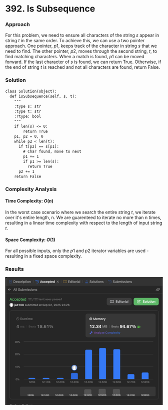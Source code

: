 # 392. Is Subsequence

### Approach
For this problem, we need to ensure all characters of the string $s$ appear in string $t$ in the same order. To achieve this, we can use a two pointer approach. One pointer, $p1$, keeps track of the character in string $s$ that we need to find. The other pointer, $p2$, moves through the second string, $t$, to find matching characters. When a match is found, $p1$ can be moved forward. If the last character of $s$ is found, we can return True. Otherwise, if the end of string $t$ is reached and not all characters are found, return False.

### Solution
```
class Solution(object):
  def isSubsequence(self, s, t):
    """
    :type s: str
    :type t: str
    :rtype: bool
    """
    if len(s) <= 0:
        return True
    p1, p2 = 0, 0
    while p2 < len(t):
      if t[p2] == s[p1]:
        # Char found, move to next
        p1 += 1
        if p1 >= len(s):
          return True
      p2 += 1
    return False
```

### Complexity Analysis
#### Time Complexity: $O(n)$
In the worst case scenario where we search the entire string $t$, we iterate over it's entire length, n. We are guarenteed to iterate no more than n times, resulting in a linear time complexity with respect to the length of input string $t$.

#### Space Complexity: $O(1)$
For all possible inputs, only the $p1$ and $p2$ iterator variables are used - resulting in a fixed space complexity. 

### Results

![screenshot](/two_pointer/easy/392_is_subsequence/392_is_subsequence.png)
